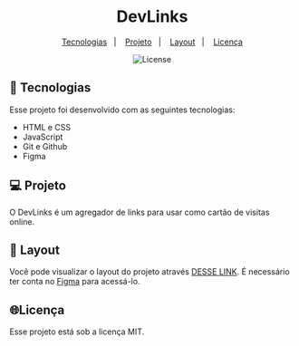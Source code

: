 <h1 align="center"> DevLinks </h1>

<p align="center">
  <a href="#-tecnologias">Tecnologias</a>&nbsp;&nbsp;&nbsp;|&nbsp;&nbsp;&nbsp;
  <a href="#-projeto">Projeto</a>&nbsp;&nbsp;&nbsp;|&nbsp;&nbsp;&nbsp;
  <a href="#-layout">Layout</a>&nbsp;&nbsp;&nbsp;|&nbsp;&nbsp;&nbsp;
  <a href="#memo-licença">Licença</a>
</p>

<p align="center">
  <img alt="License" src="https://img.shields.io/static/v1?label=license&message=MIT&color=49AA26&labelColor=000000">
</p>

## 🚀 Tecnologias

Esse projeto foi desenvolvido com as seguintes tecnologias:

- HTML e CSS
- JavaScript
- Git e Github
- Figma

## 💻 Projeto

O DevLinks é um agregador de links para usar como cartão de visitas online.

<!-- - [Acesse o projeto finalizado, online](https://ciceroeduardo24.github.io/DevLinks/) -->

## 🔖 Layout

Você pode visualizar o layout do projeto através [DESSE LINK](https://www.figma.com/file/ubgfkt0m2PIEwUfIcw4JJX/DevLinks-%E2%80%A2-Projeto-Discover-(Community)?type=design&node-id=58-415&mode=design&t=FWQXzkVb1nOr4XjL-0). É necessário ter conta no [Figma](https://figma.com) para acessá-lo.

## 🌐Licença

Esse projeto está sob a licença MIT.